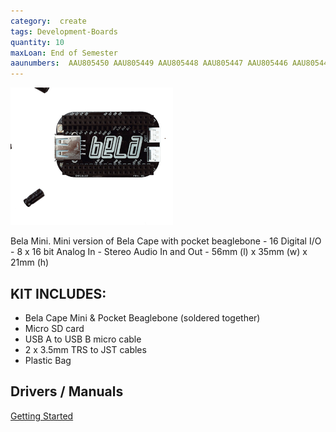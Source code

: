 ```yaml
---
category:  create
tags: Development-Boards
quantity: 10
maxLoan: End of Semester
aaunumbers:  AAU805450 AAU805449 AAU805448 AAU805447 AAU805446 AAU805445 AAU805444 AAU805443 AAU805442 AAU805441
---
```

![Bela Mini Development Board](/assets/images/equip/belaMini.png)

Bela Mini. Mini version of Bela Cape with pocket beaglebone - 16 Digital I/O - 8 x 16 bit Analog In - Stereo Audio In and Out - 56mm (l) x 35mm (w) x 21mm (h)
## KIT INCLUDES:
-  Bela Cape Mini & Pocket Beaglebone (soldered together)
- Micro SD card
- USB A to USB B micro cable
- 2 x 3.5mm TRS to JST cables
- Plastic Bag

## Drivers / Manuals
[Getting Started](https://learn.bela.io/get-started-guide/)



